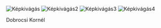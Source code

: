 ![Képkivágás](https://github.com/dkornel01/java_feltoltendo_javitott/assets/115635103/513f8077-7ab9-4eed-a559-ab6e8f952af7)
![Képkivágás2](https://github.com/dkornel01/java_feltoltendo_javitott/assets/115635103/2b426e79-b397-466b-814a-ff3f3de5c80c)
![Képkivágás3](https://github.com/dkornel01/java_feltoltendo_javitott/assets/115635103/65093945-17e1-4b35-a3a5-6ad49030750b)
![Képkivágás4](https://github.com/dkornel01/java_feltoltendo_javitott/assets/115635103/254baf5b-e137-4e53-95f3-f9b2706ccec6)

Dobrocsi Kornél
